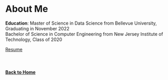# About Me

**Education**: 
Master of Science in Data Science from Bellevue University, Graduating in November 2022  
Bachelor of Science in Computer Engineering from New Jersey Institute of Technology, Class of 2020

[Resume](https://github.com/jahed323/jahed323.github.io/blob/main/docs/Jahedur_Rahman%20_Resume.pdf)
<br/>
<br/>
<br/>
#### [Back to Home](https://jahed323.github.io/)
